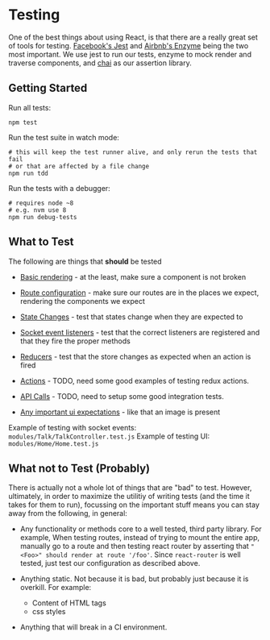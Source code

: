 # Testing
One of the best things about using React, is that there are a really great set of tools
for testing.  [Facebook's Jest](https://facebook.github.io/jest/) and [Airbnb's Enzyme](http://airbnb.io/enzyme/) being the two most important.  We use jest to run our tests, enzyme to mock render and traverse components, and [chai](http://chaijs.com/) as our assertion library.

## Getting Started
Run all tests:
```
npm test
```

Run the test suite in watch mode:
```
# this will keep the test runner alive, and only rerun the tests that fail
# or that are affected by a file change
npm run tdd
```

Run the tests with a debugger:
```
# requires node ~8
# e.g. nvm use 8
npm run debug-tests
```

## What to Test
The following are things that **should** be tested

* [Basic rendering](https://github.com/prjctrft/mantenuto/blob/master/src/modules/App/components/Footer.test.js) - at the least, make sure a component is not broken

* [Route configuration](https://github.com/prjctrft/mantenuto/blob/master/src/modules/Listen/index.test.js) - make sure our routes are in the places we expect, rendering the components we expect

* [State Changes](https://github.com/prjctrft/mantenuto/blob/master/src/modules/Talk/TalkController.test.js) - test that states change when they are expected to

* [Socket event listeners](https://github.com/prjctrft/mantenuto/blob/master/src/modules/Talk/TalkController.test.js) - test that the correct listeners are registered and that they fire the proper methods

* [Reducers](https://github.com/prjctrft/mantenuto/blob/master/src/modules/Auth/redux.test.js) - test that the store changes as expected when an action is fired

* [Actions]() - TODO, need some good examples of testing redux actions.

* [API Calls]() - TODO, need to setup some good integration tests.

* [Any important ui expectations](https://github.com/prjctrft/mantenuto/blob/master/src/modules/Home/Home.test.js) - like that an image is present

Example of testing with socket events:
`modules/Talk/TalkController.test.js`
Example of testing UI:
`modules/Home/Home.test.js`

## What not to Test (Probably)
There is actually not a whole lot of things that are "bad" to test.  However, ultimately, in order to maximize the utilitiy of writing tests (and the time it takes for them to run), focussing on the important stuff means you can stay away from the following, in general:

* Any functionality or methods core to a well tested, third party library.  For example, When testing routes, instead of trying to mount the entire app, manually go to a route and then testing react router by asserting that `"<Foo>" should render at route '/foo'`.  Since `react-router` is well tested, just test our configuration as described above.

* Anything static.  Not because it is bad, but probably just because it is overkill.  For example:
  * Content of HTML tags
  * css styles

* Anything that will break in a CI environment.

